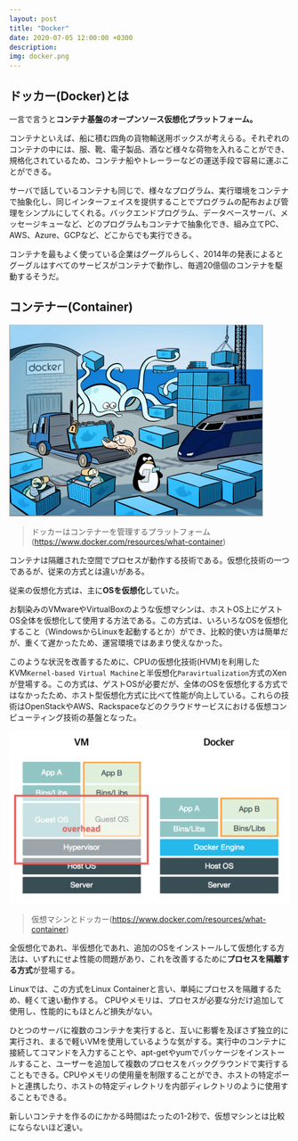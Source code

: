 ```yaml
---
layout: post
title: "Docker"
date: 2020-07-05 12:00:00 +0300
description: 
img: docker.png
---
```


## ドッカー(Docker)とは
一言で言うと**コンテナ基盤のオープンソース仮想化プラットフォーム。**

コンテナといえば、船に積む四角の貨物輸送用ボックスが考えらる。それぞれのコンテナの中には、服、靴、電子製品、酒など様々な荷物を入れることができ、規格化されているため、コンテナ船やトレーラーなどの運送手段で容易に運ぶことができる。  

サーバで話しているコンテナも同じで、様々なプログラム、実行環境をコンテナで抽象化し、同じインターフェイスを提供することでプログラムの配布および管理をシンプルにしてくれる。バックエンドプログラム、データベースサーバ、メッセージキューなど、どのプログラムもコンテナで抽象化でき、組み立てPC、AWS、Azure、GCPなど、どこからでも実行できる。  

コンテナを最もよく使っている企業はグーグルらしく、2014年の発表によるとグーグルはすべてのサービスがコンテナで動作し、毎週20億個のコンテナを駆動するそうだ。

## コンテナー(Container)
![コンテナー](../assets/img/docker-works.png)
> ドッカーはコンテナーを管理するプラットフォーム(https://www.docker.com/resources/what-container)

コンテナは隔離された空間でプロセスが動作する技術である。仮想化技術の一つであるが、従来の方式とは違いがある。

従来の仮想化方式は、主に**OSを仮想化**していた。

お馴染みのVMwareやVirtualBoxのような仮想マシンは、ホストOS上にゲストOS全体を仮想化して使用する方法である。この方式は、いろいろなOSを仮想化すること（WindowsからLinuxを起動するとか）ができ、比較的使い方は簡単だが、重くて遅かったため、運営環境ではあまり使えなかった。

このような状況を改善するために、CPUの仮想化技術(HVM)を利用したKVM`Kernel-based Virtual Machine`と半仮想化`Paravirtualization`方式のXenが登場する。この方式は、ゲストOSが必要だが、全体のOSを仮想化する方式ではなかったため、ホスト型仮想化方式に比べて性能が向上している。これらの技術はOpenStackやAWS、Rackspaceなどのクラウドサービスにおける仮想コンピューティング技術の基盤となった。

![仮想マシンとドッカー](../assets/img/vm-vs-docker.png)
> 仮想マシンとドッカー(https://www.docker.com/resources/what-container)

全仮想化であれ、半仮想化であれ、追加のOSをインストールして仮想化する方法は、いずれにせよ性能の問題があり、これを改善するために**プロセスを隔離する方式**が登場する。

Linuxでは、この方式をLinux Containerと言い、単純にプロセスを隔離するため、軽くて速い動作する。 CPUやメモリは、プロセスが必要な分だけ追加して使用し、性能的にもほとんど損失がない。

ひとつのサーバに複数のコンテナを実行すると、互いに影響を及ぼさず独立的に実行され、まるで軽いVMを使用しているような気がする。実行中のコンテナに接続してコマンドを入力することや、apt-getやyumでパッケージをインストールすること、ユーザーを追加して複数のプロセスをバックグラウンドで実行することもできる。CPUやメモリの使用量を制限することができ、ホストの特定ポートと連携したり、ホストの特定ディレクトリを内部ディレクトリのように使用することもできる。

新しいコンテナを作るのにかかる時間はたったの1-2秒で、仮想マシンとは比較にならないほど速い。

